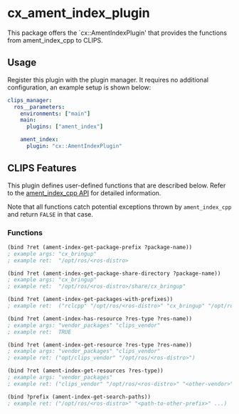 # cx_ament_index_plugin
This package offers the `cx::AmentIndexPlugin' that provides the functions from ament_index_cpp to CLIPS.

## Usage
Register this plugin with the plugin manager. It requires no additional configuration, an example setup is shown below:

```yaml
clips_manager:
  ros__parameters:
    environments: ["main"]
    main:
      plugins: ["ament_index"]

    ament_index:
      plugin: "cx::AmentIndexPlugin"
```

## CLIPS Features
This plugin defines user-defined functions that are described below.
Refer to the [ament_index_cpp API](https://docs.ros.org/en/rolling/p/ament_index_cpp/generated/index.html) for detailed information.

Note that all functions catch potential exceptions thrown by `ament_index_cpp` and return `FALSE` in that case.
### Functions
```lisp
(bind ?ret (ament-index-get-package-prefix ?package-name))
; example args: "cx_bringup"
; example ret:  "/opt/ros/<ros-distro>

(bind ?ret (ament-index-get-package-share-directory ?package-name))
; example args: "cx_bringup"
; example ret:  "/opt/ros/<ros-distro>/share/cx_bringup"

(bind ?ret (ament-index-get-packages-with-prefixes))
; example ret:  ("rclcpp" "/opt/ros/<ros-distro>" "cx_bringup" "/opt/ros/<ros-distro>" ...)

(bind ?ret (ament-index-has-resource ?res-type ?res-name))
; example args: "vendor_packages" "clips_vendor"
; example ret:  TRUE

(bind ?ret (ament-index-get-resource ?res-type ?res-name))
; example args: "vendor_packages" "clips_vendor"
; example ret: ("opt/clips_vendor" "/opt/ros/<ros-distro>")

(bind ?ret (ament-index-get-resources ?res-type))
; example args: "vendor_packages"
; example ret: ("clips_vendor" "/opt/ros/<ros-distro>" "<other-vendor>" "<path-to-other-vendor"> ...)

(bind ?prefix (ament-index-get-search-paths))
; example ret: ("/opt/ros/<ros-distro>" "<path-to-other-prefix>" ...)
